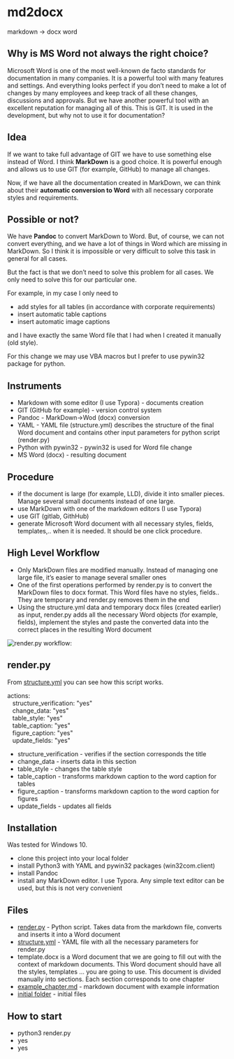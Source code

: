# md2docx
markdown -> docx word 

## Why is MS Word not always the right choice?

Microsoft Word is one of the most well-known de facto standards for documentation in many companies. It is a powerful tool with many features and settings. And everything looks perfect if you don’t need to make a lot of changes by many employees and keep track of all these changes, discussions and approvals. But we have another powerful tool with an excellent reputation for managing all of this. This is GIT. It is used in the development, but why not to use it for documentation?

## Idea

If we want to take full advantage of GIT we have to use something else instead of Word. I think __MarkDown__ is a good choice. It is powerful enough and allows us to use GIT (for example, GitHub) to manage all changes.

Now, if we have all the documentation created in MarkDown, we can think about their __automatic conversion to Word__ with all necessary corporate styles and requirements.

## Possible or not?

We have __Pandoc__ to convert MarkDown to Word. But, of course, we can not convert everything, and we have a lot of things in Word which are missing in MarkDown. So I think it is impossible or very difficult to solve this task in general for all cases.

But the fact is that we don’t need to solve this problem for all cases. We only need to solve this for our particular one.

For example, in my case I only need to

- add styles for all tables (in accordance with corporate requirements)
- insert automatic table captions
- insert automatic image captions

and I have exactly the same Word file that I had when I created it manually (old style).

For this change we may use VBA macros but I prefer to use pywin32 package for python.

## Instruments

- Markdown with some editor (I use Typora) - documents creation
- GIT (GitHub for example) - version control system
- Pandoc - MarkDown->Wod (docx) conversion
- YAML - YAML file (structure.yml) describes the structure of the final Word document and contains other input parameters for python script (render.py)
- Python with pywin32 - pywin32 is used for Word file change
- MS Word (docx) - resulting document

## Procedure

- if the document is large (for example, LLD), divide it into smaller pieces. Manage several small documents instead of one large.
- use MarkDown with one of the markdown editors (I use Typora)
- use GIT (gitlab, GithHub)
- generate Microsoft Word document with all necessary styles, fields, templates,.. when it is needed. It should be one click procedure.


## High Level Workflow

- Only MarkDown files are modified manually. Instead of managing one large file, it’s easier to manage several smaller ones
- One of the first operations performed by render.py is to convert the MarkDown files to docx format. This Word files have no styles, fields.. They are temporary and render.py removes them in the end
- Using the structure.yml data and temporary docx files (created earlier) as input, render.py adds all the necessary Word objects (for example, fields), implement the styles and paste the converted data into the correct places in the resulting Word document

![render.py workflow:](https://github.com/nihole/md2docx/blob/master/media/md2word_work_flow.png)

## render.py

From <a href="https://github.com/nihole/md2docx/blob/master/structure.yml">structure.yml</a> you can see how this script works.

actions:  
&nbsp;&nbsp; structure_verification: "yes"  
&nbsp;&nbsp; change_data: "yes"  
&nbsp;&nbsp; table_style: "yes"  
&nbsp;&nbsp; table_caption: "yes"  
&nbsp;&nbsp; figure_caption: "yes"  
&nbsp;&nbsp; update_fields: "yes"  
    
- structure_verification - verifies if the section corresponds the title
- change_data - inserts data in this section
- table_style - changes the table style
- table_caption - transforms markdown caption to the word caption for tables
- figure_caption - transforms markdown caption to the word caption for figures
- update_fields - updates all fields


## Installation

Was tested for Windows 10.

- clone this project into your local folder
- install Python3 with YAML and pywin32 packages (win32com.client)
- install Pandoc
- install any MarkDown editor. I use Typora. Any simple text editor can be used, but this is not very convenient

## Files
- <a href="https://github.com/nihole/md2docx/blob/master/render.py">render.py</a> - Python script. Takes data from the markdown file, converts and inserts it into a Word document
- <a href="https://github.com/nihole/md2docx/blob/master/structure.yml">structure.yml</a> - YAML file with all the necessary parameters for render.py
- template.docx is a Word document that we are going to fill out with the context of markdown documents. This Word document should have all the styles, templates ... you are going to use. This document is divided manually into sections. Each section corresponds to one chapter
- <a href="https://github.com/nihole/md2docx/blob/master/example_chapter.md">example_chapter.md</a> - markdown document with example information
- <a href="https://github.com/nihole/md2docx/tree/master/initial">initial folder</a> - initial files

## How to start
- python3 render.py
- yes
- yes


